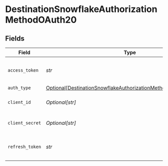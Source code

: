 # DestinationSnowflakeAuthorizationMethodOAuth20


## Fields

| Field                                                                                                                                             | Type                                                                                                                                              | Required                                                                                                                                          | Description                                                                                                                                       |
| ------------------------------------------------------------------------------------------------------------------------------------------------- | ------------------------------------------------------------------------------------------------------------------------------------------------- | ------------------------------------------------------------------------------------------------------------------------------------------------- | ------------------------------------------------------------------------------------------------------------------------------------------------- |
| `access_token`                                                                                                                                    | *str*                                                                                                                                             | :heavy_check_mark:                                                                                                                                | Enter you application's Access Token                                                                                                              |
| `auth_type`                                                                                                                                       | [Optional[DestinationSnowflakeAuthorizationMethodOAuth20AuthType]](../../models/shared/destinationsnowflakeauthorizationmethodoauth20authtype.md) | :heavy_minus_sign:                                                                                                                                | N/A                                                                                                                                               |
| `client_id`                                                                                                                                       | *Optional[str]*                                                                                                                                   | :heavy_minus_sign:                                                                                                                                | Enter your application's Client ID                                                                                                                |
| `client_secret`                                                                                                                                   | *Optional[str]*                                                                                                                                   | :heavy_minus_sign:                                                                                                                                | Enter your application's Client secret                                                                                                            |
| `refresh_token`                                                                                                                                   | *str*                                                                                                                                             | :heavy_check_mark:                                                                                                                                | Enter your application's Refresh Token                                                                                                            |